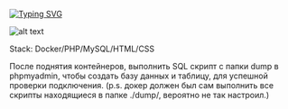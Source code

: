 [![Typing SVG](https://readme-typing-svg.herokuapp.com?font=Fira+Code&size=30&duration=3500&pause=1000&center=%D0%BB%D0%BE%D0%B6%D1%8C&vCenter=%D0%BB%D0%BE%D0%B6%D1%8C&width=435&lines=Preview+image)](https://git.io/typing-svg)

![alt text](https://github.com/saber1in/PortfolioSite/blob/master/preview/preview.png?raw=true)


Stack: Docker/PHP/MySQL/HTML/CSS

После поднятия контейнеров, выполнить SQL скрипт с папки dump в phpmyadmin, чтобы создать базу данных и таблицу, для успешной проверки подключения. (p.s. докер должен был сам выполнить все скрипты находящиеся в папке ./dump/, вероятно не так настроил.)
